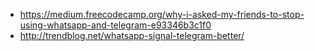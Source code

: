 - https://medium.freecodecamp.org/why-i-asked-my-friends-to-stop-using-whatsapp-and-telegram-e93346b3c1f0
- http://trendblog.net/whatsapp-signal-telegram-better/
